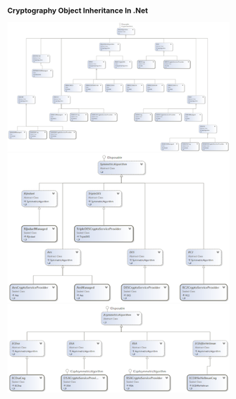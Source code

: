 ### Cryptography Object Inheritance In .Net
![alt text](/docs/imgs/HashAlgorithm.png)
![alt text](/docs/imgs/SymmetricAlgorithm.png)
![alt text](/docs/imgs/AsymmetricAlgorithm.png)